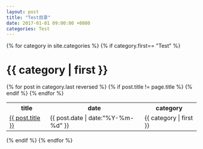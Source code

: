```yaml
---
layout: post
title: "Test目录"
date: 2017-01-01 09:00:00 +0800
categories: Test
---
```

{% for category in site.categories %}
{% if category.first== "Test" %}
# {{ category | first }}
<table>
	<tr>
		<th>title</th>
		<th>date</th>	
		<th>category</th>
	</tr>
			{% for post in category.last reversed %}
				{% if post.title != page.title %}
					<tr>
						<td><a href="{{ post.url }}">{{ post.title }}</a></td>
						<td>{{ post.date | date:"%Y-%m-%d" }}</td>
						<td>{{ category | first }}</td>
					</tr>
				{% endif %}
			{% endfor %}
</table>
{% endif %}
{% endfor %}
